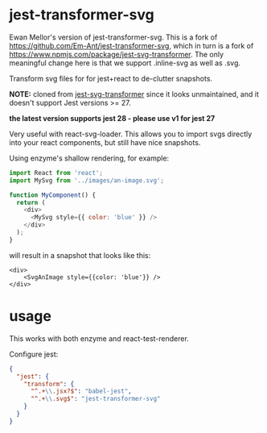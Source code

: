 # jest-transformer-svg

Ewan Mellor's version of jest-transformer-svg. This is a fork of
https://github.com/Em-Ant/jest-transformer-svg, which in turn is a fork
of https://www.npmjs.com/package/jest-svg-transformer. The only meaningful
change here is that we support .inline-svg as well as .svg.

Transform svg files for for jest+react to de-clutter snapshots.

**NOTE:** cloned from [jest-svg-transformer](https://www.npmjs.com/package/jest-svg-transformer)
since it looks unmaintained, and it doesn't support Jest versions >= 27.

**the latest version supports jest 28 - please use v1 for jest 27**

Very useful with react-svg-loader. This allows you to import
svgs directly into your react components, but still have nice snapshots.

Using enzyme's shallow rendering, for example:

```js
import React from 'react';
import MySvg from '../images/an-image.svg';

function MyComponent() {
  return (
    <div>
      <MySvg style={{ color: 'blue' }} />
    </div>
  );
}
```

will result in a snapshot that looks like this:

```
<div>
    <SvgAnImage style={{color: 'blue'}} />
</div>
```

# usage

This works with both enzyme and react-test-renderer.

Configure jest:

```json
{
  "jest": {
    "transform": {
      "^.+\\.jsx?$": "babel-jest",
      "^.+\\.svg$": "jest-transformer-svg"
    }
  }
}
```
